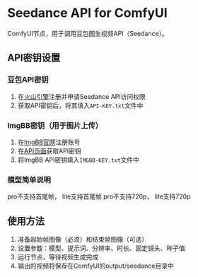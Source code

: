 # Seedance API for ComfyUI

ComfyUI节点，用于调用豆包图生视频API（Seedance）。

## API密钥设置

### 豆包API密钥
1. 在[火山引擎](https://console.volcengine.com/auth/login?redirectURI=%2Fark%2Fregion%3Aark%2Bcn-beijing%2Fexperience%2Fvision%3FprojectName%3Ddefault)注册并申请Seedance API访问权限
2. 获取API密钥后，将其填入`API-KEY.txt`文件中

### ImgBB密钥（用于图片上传）
1. 在[ImgBB官网](https://imgbb.com/signup)注册账号
2. 在[API页面](https://api.imgbb.com/)获取API密钥
3. 将ImgBB API密钥填入`IMGBB-KEY.txt`文件中

### 模型简单说明
pro不支持首尾帧， lite支持首尾帧
pro不支持720p， lite支持720p

## 使用方法
1. 准备起始帧图像（必须）和结束帧图像（可选）
2. 设置参数：模型、提示词、分辨率、时长、固定镜头、种子值
3. 运行节点，等待视频生成完成
4. 输出的视频将保存在ComfyUI的output/seedance目录中
